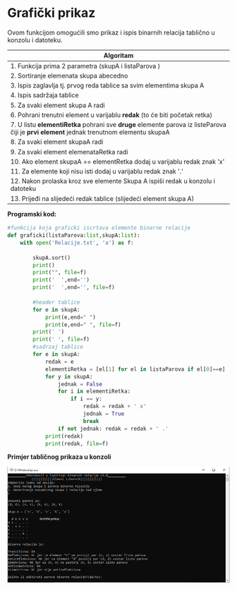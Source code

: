 # Grafički prikaz  

Ovom funkcijom omogućili smo prikaz i ispis binarnih relacija tablično u konzolu i datoteku.
 
 
| Algoritam                                                                         |
| --------------------------------------------------------------------------------- |
| 1. Funkcija prima 2 parametra (skupA i listaParova )                              |
| 2. Sortiranje elemenata skupa abecedno |
| 3. Ispis zaglavlja tj. prvog reda tablice sa svim elementima skupa A                                 |
| 4. Ispis sadržaja tablice                   |
| 5. Za svaki element skupa A radi                       |
| 6. Pohrani trenutni element u varijablu **redak** (to će biti početak retka)         |
| 7. U listu **elementiRetka** pohrani sve **druge** elemente parova iz listeParova čiji je **prvi element** jednak trenutnom elementu skupaA     |
| 8. Za svaki element skupaA radi |
| 9. Za svaki element elemenataRetka radi  |
| 10. Ako element skupaA == elementRetka dodaj u varijablu redak znak 'x' | 
| 11. Za elemente koji nisu isti dodaj u varijablu redak znak '.' |
| 12. Nakon prolaska kroz sve elemente Skupa A ispiši redak u konzolu i datoteku
| 13. Prijeđi na slijedeći redak tablice (slijedeći element skupa A) |
  
    
      
 **Programski kod:**       
    
    
```python
#funkcija koja graficki iscrtava elemente binarne relacije
def graficki(listaParova:list,skupA:list):
    with open('Relacije.txt', 'a') as f:

        skupA.sort()
        print()
        print("", file=f)
        print('  ',end='')
        print('  ',end='', file=f)

        #header tablice
        for e in skupA:
            print(e,end=" ")
            print(e,end=" ", file=f)
        print(' ')
        print(' ', file=f)
        #sadrzaj tablice
        for e in skupA:
            redak = e
            elementiRetka = [el[1] for el in listaParova if el[0]==e] 
            for y in skupA:
                jednak = False
                for i in elementiRetka:
                    if i == y: 
                        redak = redak + ' x'
                        jednak = True
                        break
                if not jednak: redak = redak + ' .'
            print(redak)
            print(redak, file=f)
```
**Primjer tabličnog prikaza u konzoli**


![Grafički prikaz elemenata binarne relacije unutar tablice](Grafičkiprikaz.png) 
